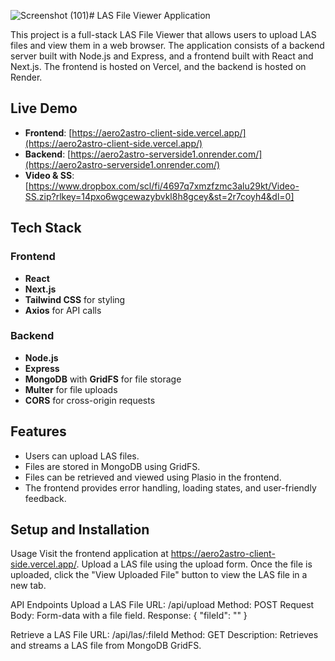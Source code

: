 ![Screenshot (101)](https://github.com/user-attachments/assets/51c2f246-bb3c-48be-b9ee-87abf35a7d5e)# LAS File Viewer Application

This project is a full-stack LAS File Viewer that allows users to upload LAS files and view them in a web browser. The application consists of a backend server built with Node.js and Express, and a frontend built with React and Next.js. The frontend is hosted on Vercel, and the backend is hosted on Render.

## Live Demo

- **Frontend**: [https://aero2astro-client-side.vercel.app/](https://aero2astro-client-side.vercel.app/)
- **Backend**: [https://aero2astro-serverside1.onrender.com/](https://aero2astro-serverside1.onrender.com/)
- **Video & SS**:[https://www.dropbox.com/scl/fi/4697q7xmzfzmc3alu29kt/Video-SS.zip?rlkey=14pxo6wgcewazybvkl8h8gcey&st=2r7coyh4&dl=0]

## Tech Stack

### Frontend
- **React**
- **Next.js**
- **Tailwind CSS** for styling
- **Axios** for API calls

### Backend
- **Node.js**
- **Express**
- **MongoDB** with **GridFS** for file storage
- **Multer** for file uploads
- **CORS** for cross-origin requests

## Features

- Users can upload LAS files.
- Files are stored in MongoDB using GridFS.
- Files can be retrieved and viewed using Plasio in the frontend.
- The frontend provides error handling, loading states, and user-friendly feedback.

## Setup and Installation

Usage
Visit the frontend application at https://aero2astro-client-side.vercel.app/.
Upload a LAS file using the upload form.
Once the file is uploaded, click the "View Uploaded File" button to view the LAS file in a new tab.

API Endpoints
Upload a LAS File
URL: /api/upload
Method: POST
Request Body: Form-data with a file field.
Response: { "fileId": "<file-id>" }

Retrieve a LAS File
URL: /api/las/:fileId
Method: GET
Description: Retrieves and streams a LAS file from MongoDB GridFS.
